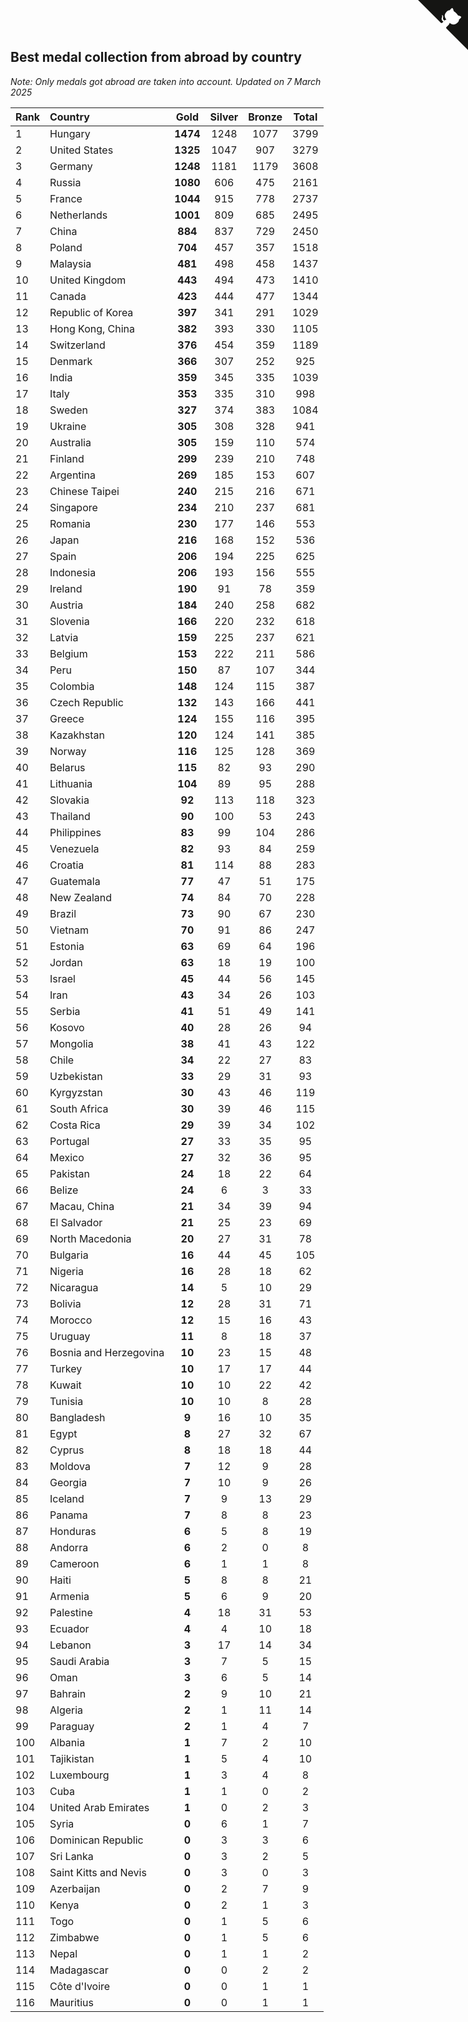 ## Best medal collection from abroad by country

*Note: Only medals got abroad are taken into account.*
*Updated on  7 March 2025*

| Rank | Country | Gold | Silver | Bronze | Total |
| :--- | :--- | :--: | :--: | :--: | :--: |
| 1 | Hungary | **1474** | 1248 | 1077 | 3799 |
| 2 | United States | **1325** | 1047 | 907 | 3279 |
| 3 | Germany | **1248** | 1181 | 1179 | 3608 |
| 4 | Russia | **1080** | 606 | 475 | 2161 |
| 5 | France | **1044** | 915 | 778 | 2737 |
| 6 | Netherlands | **1001** | 809 | 685 | 2495 |
| 7 | China | **884** | 837 | 729 | 2450 |
| 8 | Poland | **704** | 457 | 357 | 1518 |
| 9 | Malaysia | **481** | 498 | 458 | 1437 |
| 10 | United Kingdom | **443** | 494 | 473 | 1410 |
| 11 | Canada | **423** | 444 | 477 | 1344 |
| 12 | Republic of Korea | **397** | 341 | 291 | 1029 |
| 13 | Hong Kong, China | **382** | 393 | 330 | 1105 |
| 14 | Switzerland | **376** | 454 | 359 | 1189 |
| 15 | Denmark | **366** | 307 | 252 | 925 |
| 16 | India | **359** | 345 | 335 | 1039 |
| 17 | Italy | **353** | 335 | 310 | 998 |
| 18 | Sweden | **327** | 374 | 383 | 1084 |
| 19 | Ukraine | **305** | 308 | 328 | 941 |
| 20 | Australia | **305** | 159 | 110 | 574 |
| 21 | Finland | **299** | 239 | 210 | 748 |
| 22 | Argentina | **269** | 185 | 153 | 607 |
| 23 | Chinese Taipei | **240** | 215 | 216 | 671 |
| 24 | Singapore | **234** | 210 | 237 | 681 |
| 25 | Romania | **230** | 177 | 146 | 553 |
| 26 | Japan | **216** | 168 | 152 | 536 |
| 27 | Spain | **206** | 194 | 225 | 625 |
| 28 | Indonesia | **206** | 193 | 156 | 555 |
| 29 | Ireland | **190** | 91 | 78 | 359 |
| 30 | Austria | **184** | 240 | 258 | 682 |
| 31 | Slovenia | **166** | 220 | 232 | 618 |
| 32 | Latvia | **159** | 225 | 237 | 621 |
| 33 | Belgium | **153** | 222 | 211 | 586 |
| 34 | Peru | **150** | 87 | 107 | 344 |
| 35 | Colombia | **148** | 124 | 115 | 387 |
| 36 | Czech Republic | **132** | 143 | 166 | 441 |
| 37 | Greece | **124** | 155 | 116 | 395 |
| 38 | Kazakhstan | **120** | 124 | 141 | 385 |
| 39 | Norway | **116** | 125 | 128 | 369 |
| 40 | Belarus | **115** | 82 | 93 | 290 |
| 41 | Lithuania | **104** | 89 | 95 | 288 |
| 42 | Slovakia | **92** | 113 | 118 | 323 |
| 43 | Thailand | **90** | 100 | 53 | 243 |
| 44 | Philippines | **83** | 99 | 104 | 286 |
| 45 | Venezuela | **82** | 93 | 84 | 259 |
| 46 | Croatia | **81** | 114 | 88 | 283 |
| 47 | Guatemala | **77** | 47 | 51 | 175 |
| 48 | New Zealand | **74** | 84 | 70 | 228 |
| 49 | Brazil | **73** | 90 | 67 | 230 |
| 50 | Vietnam | **70** | 91 | 86 | 247 |
| 51 | Estonia | **63** | 69 | 64 | 196 |
| 52 | Jordan | **63** | 18 | 19 | 100 |
| 53 | Israel | **45** | 44 | 56 | 145 |
| 54 | Iran | **43** | 34 | 26 | 103 |
| 55 | Serbia | **41** | 51 | 49 | 141 |
| 56 | Kosovo | **40** | 28 | 26 | 94 |
| 57 | Mongolia | **38** | 41 | 43 | 122 |
| 58 | Chile | **34** | 22 | 27 | 83 |
| 59 | Uzbekistan | **33** | 29 | 31 | 93 |
| 60 | Kyrgyzstan | **30** | 43 | 46 | 119 |
| 61 | South Africa | **30** | 39 | 46 | 115 |
| 62 | Costa Rica | **29** | 39 | 34 | 102 |
| 63 | Portugal | **27** | 33 | 35 | 95 |
| 64 | Mexico | **27** | 32 | 36 | 95 |
| 65 | Pakistan | **24** | 18 | 22 | 64 |
| 66 | Belize | **24** | 6 | 3 | 33 |
| 67 | Macau, China | **21** | 34 | 39 | 94 |
| 68 | El Salvador | **21** | 25 | 23 | 69 |
| 69 | North Macedonia | **20** | 27 | 31 | 78 |
| 70 | Bulgaria | **16** | 44 | 45 | 105 |
| 71 | Nigeria | **16** | 28 | 18 | 62 |
| 72 | Nicaragua | **14** | 5 | 10 | 29 |
| 73 | Bolivia | **12** | 28 | 31 | 71 |
| 74 | Morocco | **12** | 15 | 16 | 43 |
| 75 | Uruguay | **11** | 8 | 18 | 37 |
| 76 | Bosnia and Herzegovina | **10** | 23 | 15 | 48 |
| 77 | Turkey | **10** | 17 | 17 | 44 |
| 78 | Kuwait | **10** | 10 | 22 | 42 |
| 79 | Tunisia | **10** | 10 | 8 | 28 |
| 80 | Bangladesh | **9** | 16 | 10 | 35 |
| 81 | Egypt | **8** | 27 | 32 | 67 |
| 82 | Cyprus | **8** | 18 | 18 | 44 |
| 83 | Moldova | **7** | 12 | 9 | 28 |
| 84 | Georgia | **7** | 10 | 9 | 26 |
| 85 | Iceland | **7** | 9 | 13 | 29 |
| 86 | Panama | **7** | 8 | 8 | 23 |
| 87 | Honduras | **6** | 5 | 8 | 19 |
| 88 | Andorra | **6** | 2 | 0 | 8 |
| 89 | Cameroon | **6** | 1 | 1 | 8 |
| 90 | Haiti | **5** | 8 | 8 | 21 |
| 91 | Armenia | **5** | 6 | 9 | 20 |
| 92 | Palestine | **4** | 18 | 31 | 53 |
| 93 | Ecuador | **4** | 4 | 10 | 18 |
| 94 | Lebanon | **3** | 17 | 14 | 34 |
| 95 | Saudi Arabia | **3** | 7 | 5 | 15 |
| 96 | Oman | **3** | 6 | 5 | 14 |
| 97 | Bahrain | **2** | 9 | 10 | 21 |
| 98 | Algeria | **2** | 1 | 11 | 14 |
| 99 | Paraguay | **2** | 1 | 4 | 7 |
| 100 | Albania | **1** | 7 | 2 | 10 |
| 101 | Tajikistan | **1** | 5 | 4 | 10 |
| 102 | Luxembourg | **1** | 3 | 4 | 8 |
| 103 | Cuba | **1** | 1 | 0 | 2 |
| 104 | United Arab Emirates | **1** | 0 | 2 | 3 |
| 105 | Syria | **0** | 6 | 1 | 7 |
| 106 | Dominican Republic | **0** | 3 | 3 | 6 |
| 107 | Sri Lanka | **0** | 3 | 2 | 5 |
| 108 | Saint Kitts and Nevis | **0** | 3 | 0 | 3 |
| 109 | Azerbaijan | **0** | 2 | 7 | 9 |
| 110 | Kenya | **0** | 2 | 1 | 3 |
| 111 | Togo | **0** | 1 | 5 | 6 |
| 112 | Zimbabwe | **0** | 1 | 5 | 6 |
| 113 | Nepal | **0** | 1 | 1 | 2 |
| 114 | Madagascar | **0** | 0 | 2 | 2 |
| 115 | Côte d'Ivoire | **0** | 0 | 1 | 1 |
| 116 | Mauritius | **0** | 0 | 1 | 1 |


<a href="https://github.com/JustinTimeCuber/wca_statistics" class="github-corner" aria-label="View source on Github"><svg width="80" height="80" viewBox="0 0 250 250" style="fill:#151513; color:#fff; position: absolute; top: 0; border: 0; right: 0;" aria-hidden="true"><path d="M0,0 L115,115 L130,115 L142,142 L250,250 L250,0 Z"></path><path d="M128.3,109.0 C113.8,99.7 119.0,89.6 119.0,89.6 C122.0,82.7 120.5,78.6 120.5,78.6 C119.2,72.0 123.4,76.3 123.4,76.3 C127.3,80.9 125.5,87.3 125.5,87.3 C122.9,97.6 130.6,101.9 134.4,103.2" fill="currentColor" style="transform-origin: 130px 106px;" class="octo-arm"></path><path d="M115.0,115.0 C114.9,115.1 118.7,116.5 119.8,115.4 L133.7,101.6 C136.9,99.2 139.9,98.4 142.2,98.6 C133.8,88.0 127.5,74.4 143.8,58.0 C148.5,53.4 154.0,51.2 159.7,51.0 C160.3,49.4 163.2,43.6 171.4,40.1 C171.4,40.1 176.1,42.5 178.8,56.2 C183.1,58.6 187.2,61.8 190.9,65.4 C194.5,69.0 197.7,73.2 200.1,77.6 C213.8,80.2 216.3,84.9 216.3,84.9 C212.7,93.1 206.9,96.0 205.4,96.6 C205.1,102.4 203.0,107.8 198.3,112.5 C181.9,128.9 168.3,122.5 157.7,114.1 C157.9,116.9 156.7,120.9 152.7,124.9 L141.0,136.5 C139.8,137.7 141.6,141.9 141.8,141.8 Z" fill="currentColor" class="octo-body"></path></svg></a><style>.github-corner:hover .octo-arm{animation:octocat-wave 560ms ease-in-out}@keyframes octocat-wave{0%,100%{transform:rotate(0)}20%,60%{transform:rotate(-25deg)}40%,80%{transform:rotate(10deg)}}@media (max-width:500px){.github-corner:hover .octo-arm{animation:none}.github-corner .octo-arm{animation:octocat-wave 560ms ease-in-out}}</style>
